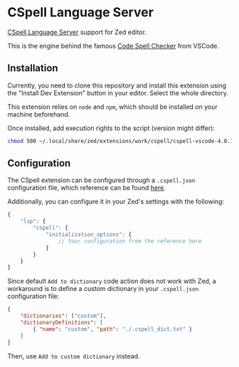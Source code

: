 # CSpell Language Server

[CSpell Language Server](https://github.com/streetsidesoftware/vscode-spell-checker) support for Zed editor.

This is the engine behind the famous [Code Spell Checker](https://marketplace.visualstudio.com/items?itemName=streetsidesoftware.code-spell-checker) from VSCode.

## Installation

Currently, you need to clone this repository and install this extension using the "Install Dev Extension" button in your editor. Select the whole directory.

This extension relies on `node` and `npm`, which should be installed on your machine beforehand.

Once installed, add execution rights to the script (version might differ):

```bash
chmod 500 ~/.local/share/zed/extensions/work/cspell/cspell-vscode-4.0.13/extension/cspell-lsp
```

## Configuration

The CSpell extension can be configured through a `.cspell.json` configuration file, which reference can be found [here](https://cspell.org/configuration/).

Additionally, you can configure it in your Zed's settings with the following:

```javascript
{
    "lsp": {
        "cspell": {
            "initialization_options": {
                // Your configuration from the reference here
            }
        }
    }
}
```

Since default `Add to dictionary` code action does not work with Zed, a workaround is to define a custom dictionary in your `.cspell.json` configuration file:

```json
{
    "dictionaries": ["custom"],
    "dictionaryDefinitions": [
        { "name": "custom", "path": "./.cspell_dict.txt" }
    ]
}
```

Then, use `Add to custom dictionary` instead.
